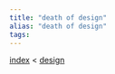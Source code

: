 ```yaml
---
title: "death of design"
alias: "death of design"
tags: 
---
```


[index](/.md) < [design](1-design.md)

